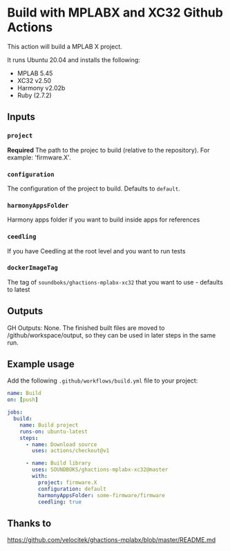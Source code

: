 # Build with MPLABX and XC32 Github Actions

This action will build a MPLAB X project.

It runs Ubuntu 20.04 and installs the following:

- MPLAB 5.45
- XC32 v2.50
- Harmony v2.02b
- Ruby (2.7.2)

## Inputs

### `project`

**Required** The path to the projec to build (relative to the repository). For example: 'firmware.X'.

### `configuration`

The configuration of the project to build. Defaults to `default`.

### `harmonyAppsFolder`

Harmony apps folder if you want to build inside apps for references

### `ceedling`

If you have Ceedling at the root level and you want to run tests


### `dockerImageTag`

The tag of `soundboks/ghactions-mplabx-xc32` that you want to use - defaults to latest

## Outputs

GH Outputs: None.
The finished built files are moved to /github/workspace/output, so they can be used in later steps in the same run.

## Example usage

Add the following `.github/workflows/build.yml` file to your project:

```yaml
name: Build
on: [push]

jobs:
  build:
    name: Build project
    runs-on: ubuntu-latest
    steps:
      - name: Download source
        uses: actions/checkout@v1

      - name: Build library
        uses: SOUNDBOKS/ghactions-mplabx-xc32@master
        with:
          project: firmware.X
          configuration: default
          harmonyAppsFolder: some-firmware/firmware
          ceedling: true
```

## Thanks to
https://github.com/velocitek/ghactions-mplabx/blob/master/README.md
